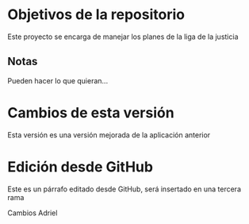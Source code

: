 # Objetivos de la repositorio

Este proyecto se encarga de manejar los planes de la liga de la justicia


## Notas
Pueden hacer lo que quieran...

# Cambios de esta versión
Esta versión es una versión mejorada de la aplicación anterior

# Edición desde GitHub
Este es un párrafo editado desde GitHub, será insertado en una tercera rama

Cambios Adriel
